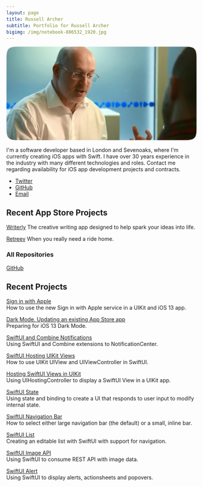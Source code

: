 ```yaml
---
layout: page
title: Russell Archer
subtitle: Portfolio for Russell Archer
bigimg: /img/notebook-886532_1920.jpg
---
```


![](/img/designCons-2.png)

I'm a software developer based in London and Sevenoaks, where I'm currently creating iOS apps with Swift.
I have over 30 years experience in the industry with many different technologies and roles.
Contact me regarding availability for iOS app development projects and contracts.

* [Twitter](https://twitter.com/Russell_Archer)
* [GitHub](https://russell-archer.github.io)
* [Email](mailto:russellDOTarcherATmac.com)

## Recent App Store Projects
[Writerly](https://russell-archer.github.io/Writerly/)
The creative writing app designed to help spark your ideas into life.

[Retreev](https://russell-archer.github.io/Retreev/)
When you really need a ride home.

### All Repositories
[GitHub](https://github.com/russell-archer?tab=repositories)<br/>

## Recent Projects
[Sign in with Apple](https://github.com/russell-archer/AppleSignInDemo)<br/>
How to use the new Sign in with Apple service in a UIKit and iOS 13 app.

[Dark Mode. Updating an existing App Store app](https://github.com/russell-archer/DarkModeDemo-UIKit)<br/>
Preparing for iOS 13 Dark Mode.

[SwiftUI and Combine Notifications](https://github.com/russell-archer/SwiftUI-Combine-NotificationDemo)<br/>
Using SwiftUI and Combine extensions to NotificationCenter.

[SwiftUI Hosting UIKit Views](https://github.com/russell-archer/SwiftUI-SwiftUIHostingUIKit)<br/>
How to use UIKit UIView and UIViewController in SwiftUI.

[Hosting SwiftUI Views in UIKit](https://github.com/russell-archer/SwiftUI-UIKitHostingSwiftUI)<br/>
Using UIHostingController to display a SwiftUI View in a UIKit app.

[SwiftUI State](https://github.com/russell-archer/SwiftUI-StateDemo)<br/>
Using state and binding to create a UI that responds to user input to modify internal state.

[SwiftUI Navigation Bar](https://github.com/russell-archer/SwiftUI-NavBarDemo)<br/>
How to select either large navigation bar (the default) or a small, inline bar.

[SwiftUI List](https://github.com/russell-archer/SwiftUI-ListDemo)<br/>
Creating an editable list with SwiftUI with support for navigation.

[SwiftUI Image API](https://github.com/russell-archer/SwiftUI-ImageAPIDemo)<br/>
Using SwiftUI to consume REST API with image data.

[SwiftUI Alert](https://github.com/russell-archer/SwiftUI-AlertDemo)<br/>
Using SwiftUI to display alerts, actionsheets and popovers.
